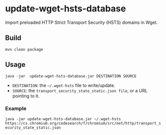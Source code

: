 # update-wget-hsts-database

Import preloaded HTTP Strict Transport Security (HSTS) domains in Wget.

## Build

`mvn clean package`

## Usage

`java -jar  update-wget-hsts-database.jar DESTINATION SOURCE`

* `DESTINATION`: the `~/.wget-hsts` file to write/update.
* `SOURCE`: the `transport_security_state_static.json file`, or a URL pointing to it.

### Example
`java -jar update-wget-hsts-database.jar ~/.wget-hsts https://cs.chromium.org/codesearch/f/chromium/src/net/http/transport_security_state_static.json`
